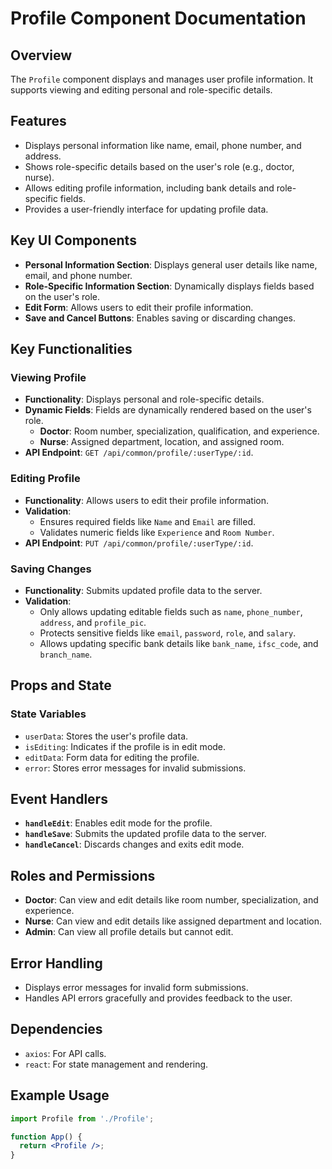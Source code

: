 # Profile Component Documentation

## Overview
The `Profile` component displays and manages user profile information. It supports viewing and editing personal and role-specific details.

## Features
- Displays personal information like name, email, phone number, and address.
- Shows role-specific details based on the user's role (e.g., doctor, nurse).
- Allows editing profile information, including bank details and role-specific fields.
- Provides a user-friendly interface for updating profile data.

## Key UI Components
- **Personal Information Section**: Displays general user details like name, email, and phone number.
- **Role-Specific Information Section**: Dynamically displays fields based on the user's role.
- **Edit Form**: Allows users to edit their profile information.
- **Save and Cancel Buttons**: Enables saving or discarding changes.

## Key Functionalities
### Viewing Profile
- **Functionality**: Displays personal and role-specific details.
- **Dynamic Fields**: Fields are dynamically rendered based on the user's role.
  - **Doctor**: Room number, specialization, qualification, and experience.
  - **Nurse**: Assigned department, location, and assigned room.
- **API Endpoint**: `GET /api/common/profile/:userType/:id`.

### Editing Profile
- **Functionality**: Allows users to edit their profile information.
- **Validation**:
  - Ensures required fields like `Name` and `Email` are filled.
  - Validates numeric fields like `Experience` and `Room Number`.
- **API Endpoint**: `PUT /api/common/profile/:userType/:id`.

### Saving Changes
- **Functionality**: Submits updated profile data to the server.
- **Validation**:
  - Only allows updating editable fields such as `name`, `phone_number`, `address`, and `profile_pic`.
  - Protects sensitive fields like `email`, `password`, `role`, and `salary`.
  - Allows updating specific bank details like `bank_name`, `ifsc_code`, and `branch_name`.

## Props and State
### State Variables
- `userData`: Stores the user's profile data.
- `isEditing`: Indicates if the profile is in edit mode.
- `editData`: Form data for editing the profile.
- `error`: Stores error messages for invalid submissions.

## Event Handlers
- **`handleEdit`**: Enables edit mode for the profile.
- **`handleSave`**: Submits the updated profile data to the server.
- **`handleCancel`**: Discards changes and exits edit mode.

## Roles and Permissions
- **Doctor**: Can view and edit details like room number, specialization, and experience.
- **Nurse**: Can view and edit details like assigned department and location.
- **Admin**: Can view all profile details but cannot edit.

## Error Handling
- Displays error messages for invalid form submissions.
- Handles API errors gracefully and provides feedback to the user.

## Dependencies
- `axios`: For API calls.
- `react`: For state management and rendering.

## Example Usage
```jsx
import Profile from './Profile';

function App() {
  return <Profile />;
}
```

